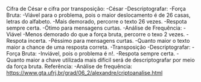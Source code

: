 Cifra de César e cifra por transposição:
  -César
    -Descriptografar:
      -Força Bruta:
        -Viável para o problema, pois o maior deslocamento é de 26 casas, letras do alfabeto.
        -Mais demorado, percorre o texto 26 vezes.
        -Respota sempre certa.
        -Ótimo para mensagens curtas.
      -Análise de Frequência:
        -Viável
        -Menos demorado do que a força bruta, percorre o texo 2 vezes.
        -Respota incerta.
        -Péssimo para mensagens curtas.
        -Quanto maior o texto maior a chance de uma resposta correta.
  -Transposição
    -Descriptografar:
        -Força Bruta:
            -Inviável, pois o problema é n!.
            -Respota sempre certa.
            -Quanto maior a chave utilizada mais díficil será de descriptografar por meio da força bruta.
Referência:
  -Análise de frequência: https://www.gta.ufrj.br/grad/06_2/alexandre/criptoanalise.html
